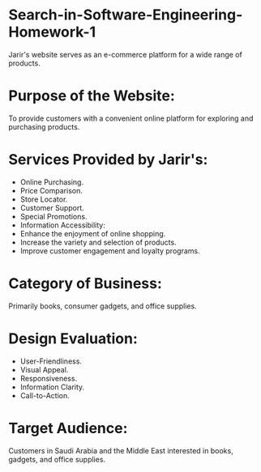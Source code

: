 # Search-in-Software-Engineering-Homework-1
Jarir's website serves as an e-commerce platform for a wide range of products.

# Purpose of the Website:
To provide customers with a convenient online platform for exploring and purchasing products.

# Services Provided by Jarir's:
* Online Purchasing.
* Price Comparison.
* Store Locator.
* Customer Support.
* Special Promotions.
* Information Accessibility:
* Enhance the enjoyment of online shopping.
* Increase the variety and selection of products.
* Improve customer engagement and loyalty programs.

# Category of Business:
Primarily books, consumer gadgets, and office supplies.

# Design Evaluation:
* User-Friendliness.
* Visual Appeal.
* Responsiveness.
* Information Clarity.
* Call-to-Action.

# Target Audience:
Customers in Saudi Arabia and the Middle East interested in books, gadgets, and office supplies.
